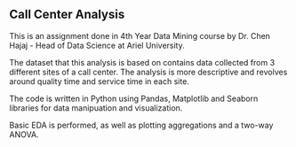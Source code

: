 ## Call Center Analysis

This is an assignment done in 4th Year Data Mining course by Dr. Chen Hajaj - Head of Data Science at Ariel University.

The dataset that this analysis is based on contains data collected from 3 different sites of a call center. 
The analysis is more descriptive and revolves around quality time and service time in each site. 

The code is written in Python using Pandas, Matplotlib and Seaborn libraries for data manipuation and visualization.

Basic EDA is performed, as well as plotting aggregations and a two-way ANOVA. 
